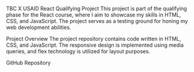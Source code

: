 TBC X USAID React Qualifying Project This project is part of the qualifying phase for the React course, where I aim to showcase my skills in HTML, CSS, and JavaScript. The project serves as a testing ground for honing my web development abilities.

Project Overview The project repository contains code written in HTML, CSS, and JavaScript. The responsive design is implemented using media queries, and flex technology is utilized for layout purposes.

GitHub Repository
